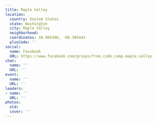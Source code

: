 ```yaml
---
title: Maple Valley
location:
  country: United States
  state: Washington
  city: Maple Valley
  neighborhood: 
  coordinates: 44.966306, -88.305443
  plusCode: ''
social:
  name: Facebook
  URL: https://www.facebook.com/groups/free.code.camp.maple.valley
chat:
  name: ''
  URL: ''
event:
  name: ''
  URL: ''
leaders:
- name: ''
  URL: ''
photos:
  old: 
  cover: ''
---
```

